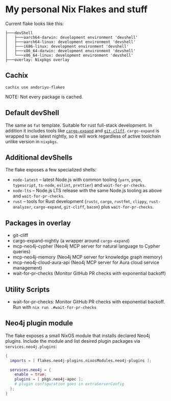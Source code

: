 # My personal Nix Flakes and stuff

Current flake looks like this:

```
├───devShell
│   ├───aarch64-darwin: development environment 'devshell'
│   ├───aarch64-linux: development environment 'devshell'
│   ├───i686-linux: development environment 'devshell'
│   ├───x86_64-darwin: development environment 'devshell'
│   └───x86_64-linux: development environment 'devshell'
├───overlay: Nixpkgs overlay
```
## Cachix

```
cachix use andoriyu-flakes
```

NOTE: Not every package is cached. 

## Default devShell

  The same as `fat` template. Suitable for rust full-stack development. In addition it includes tools like [`cargo-expand`](https://github.com/dtolnay/cargo-expand) and [`git-cliff`](https://github.com/orhun/git-cliff). `cargo-expand` is wrapped to use latest nightly, so it will work regardless of active toolchain unlike version in `nixpkgs`.

## Additional devShells

The flake exposes a few specialized shells:

- `node-latest` – latest Node.js with common tooling (`yarn`, `pnpm`,
  `typescript`, `ts-node`, `eslint`, `prettier`) and `wait-for-pr-checks`.
- `node-lts` – Node.js LTS release with the same Node.js tooling as above
  and `wait-for-pr-checks`.
- `rust` – tools for Rust development (`rustc`, `cargo`, `rustfmt`, `clippy`,
  `rust-analyzer`, `cargo-expand`, `git-cliff`, `bacon`) plus
  `wait-for-pr-checks`.

## Packages in overlay

 - git-cliff
 - cargo-expand-nightly (a wrapper around `cargo-expand`)
 - mcp-neo4j-cypher (Neo4j MCP server for natural language to Cypher queries)
 - mcp-neo4j-memory (Neo4j MCP server for knowledge graph memory)
 - mcp-neo4j-cloud-aura-api (Neo4j MCP server for Aura cloud service management)
 - wait-for-pr-checks (Monitor GitHub PR checks with exponential backoff)

## Utility Scripts

 - wait-for-pr-checks: Monitor GitHub PR checks with exponential backoff. Run with `nix run .#wait-for-pr-checks`

## Neo4j plugin module

The flake exposes a small NixOS module that installs declared Neo4j plugins.
Include the module and list desired plugin packages via `services.neo4j.plugins`:

```nix
{ 
  imports = [ flakes.neo4j-plugins.nixosModules.neo4j-plugins ];

  services.neo4j = {
    enable = true;
    plugins = [ pkgs.neo4j-apoc ];
    # plugin configuration goes in extraServerConfig
  };
}
```

